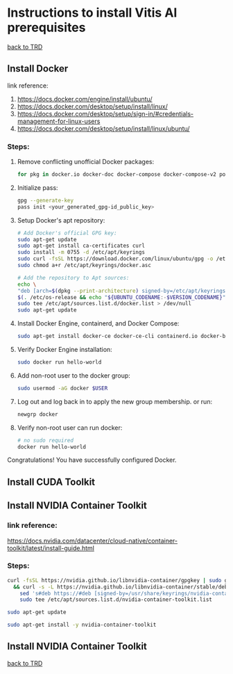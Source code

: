 # Instructions to install Vitis AI prerequisites

[back to TRD](./TRD_Group15.md)

## Install Docker
link reference:
1. https://docs.docker.com/engine/install/ubuntu/
2. https://docs.docker.com/desktop/setup/install/linux/
3. https://docs.docker.com/desktop/setup/sign-in/#credentials-management-for-linux-users
4. https://docs.docker.com/desktop/setup/install/linux/ubuntu/

### Steps:
1. Remove conflicting unofficial Docker packages:
    ```bash
    for pkg in docker.io docker-doc docker-compose docker-compose-v2 podman-docker containerd runc; do sudo apt-get remove $pkg; done
    ```
2. Initialize pass:
    ```bash
    gpg --generate-key
    pass init <your_generated_gpg-id_public_key>
    ```
3. Setup Docker's apt repository:
    ```bash
    # Add Docker's official GPG key:
    sudo apt-get update
    sudo apt-get install ca-certificates curl
    sudo install -m 0755 -d /etc/apt/keyrings
    sudo curl -fsSL https://download.docker.com/linux/ubuntu/gpg -o /etc/apt/keyrings/docker.asc
    sudo chmod a+r /etc/apt/keyrings/docker.asc

    # Add the repository to Apt sources:
    echo \
    "deb [arch=$(dpkg --print-architecture) signed-by=/etc/apt/keyrings/docker.asc] https://download.docker.com/linux/ubuntu \
    $(. /etc/os-release && echo "${UBUNTU_CODENAME:-$VERSION_CODENAME}") stable" | \
    sudo tee /etc/apt/sources.list.d/docker.list > /dev/null
    sudo apt-get update
    ```
4. Install Docker Engine, containerd, and Docker Compose:
    ```bash
    sudo apt-get install docker-ce docker-ce-cli containerd.io docker-buildx-plugin docker-compose-plugin
    ```
5. Verify Docker Engine installation:
    ```bash
    sudo docker run hello-world
    ```
6. Add non-root user to the docker group:
    ```bash
    sudo usermod -aG docker $USER
    ```
7. Log out and log back in to apply the new group membership. or run:
    ```bash
    newgrp docker
    ```
8. Verify non-root user can run docker:
    ```bash
    # no sudo required
    docker run hello-world
    ```
Congratulations! You have successfully configured Docker.

## Install CUDA Toolkit


## Install NVIDIA Container Toolkit
### link reference:
https://docs.nvidia.com/datacenter/cloud-native/container-toolkit/latest/install-guide.html

### Steps:
```bash
curl -fsSL https://nvidia.github.io/libnvidia-container/gpgkey | sudo gpg --dearmor -o /usr/share/keyrings/nvidia-container-toolkit-keyring.gpg \
  && curl -s -L https://nvidia.github.io/libnvidia-container/stable/deb/nvidia-container-toolkit.list | \
    sed 's#deb https://#deb [signed-by=/usr/share/keyrings/nvidia-container-toolkit-keyring.gpg] https://#g' | \
    sudo tee /etc/apt/sources.list.d/nvidia-container-toolkit.list
```
```bash
sudo apt-get update
```
```bash
sudo apt-get install -y nvidia-container-toolkit
```


## Install NVIDIA Container Toolkit

[back to TRD](./TRD_Group15.md)